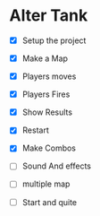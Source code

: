 # Alter Tank

- [X] Setup the project
- [X] Make a Map
- [X] Players moves
- [X] Players Fires
- [X] Show Results
- [X] Restart
- [X] Make Combos
- [ ] Sound And effects
- [ ] multiple map
- [ ] Start and quite


